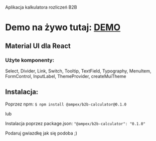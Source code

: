 Aplikacja kalkulatora rozliczeń B2B

# Demo na żywo tutaj: [DEMO](https://ampex.github.io/b2b-calculator/)

## Material UI dla React
### Użyte komponenty:

Select, Divider, Link, Switch, Tooltip, TextField, Typography, MenuItem, FormControl, InputLabel, ThemeProvider, createMuiTheme

## Instalacja:


Poprzez npm:
`$ npm install @ampex/b2b-calculator@0.1.0`

lub

Instalacja poprzez package.json:
`"@ampex/b2b-calculator": "0.1.0"`

Podaruj gwiazdkę jak się podoba ;)
